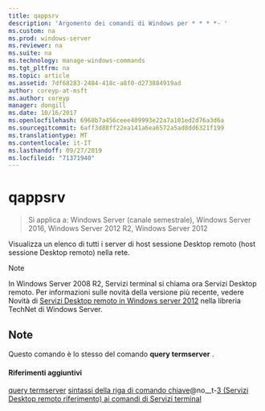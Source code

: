 ```yaml
---
title: qappsrv
description: 'Argomento dei comandi di Windows per * * * *- '
ms.custom: na
ms.prod: windows-server
ms.reviewer: na
ms.suite: na
ms.technology: manage-windows-commands
ms.tgt_pltfrm: na
ms.topic: article
ms.assetid: 7df68283-2484-418c-a8f0-d273884919ad
author: coreyp-at-msft
ms.author: coreyp
manager: dongill
ms.date: 10/16/2017
ms.openlocfilehash: 6968b7a456ceee409993e22a7a101ed2d76a3d6a
ms.sourcegitcommit: 6aff3d88ff22ea141a6ea6572a5ad8dd6321f199
ms.translationtype: MT
ms.contentlocale: it-IT
ms.lasthandoff: 09/27/2019
ms.locfileid: "71371940"
---
```

# <a name="qappsrv"></a>qappsrv

>Si applica a: Windows Server (canale semestrale), Windows Server 2016, Windows Server 2012 R2, Windows Server 2012

Visualizza un elenco di tutti i server di host sessione Desktop remoto (host sessione Desktop remoto) nella rete.

> [!NOTE]
> In Windows Server 2008 R2, Servizi terminal si chiama ora Servizi Desktop remoto. Per informazioni sulle novità della versione più recente, vedere Novità di [Servizi Desktop remoto in Windows server 2012](https://technet.microsoft.com/library/hh831527) nella libreria TechNet di Windows Server.

## <a name="remarks"></a>Note
Questo comando è lo stesso del comando **query termserver** .

#### <a name="additional-references"></a>Riferimenti aggiuntivi
[query termserver](query-termserver.md)
[sintassi della riga di comando chiave](command-line-syntax-key.md)@no__t-[3 &#40;Servizi Desktop remoto riferimento&#41; ai comandi di Servizi terminal](remote-desktop-services-terminal-services-command-reference.md)
